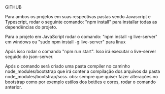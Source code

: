 GITHUB


Para ambos os projetos em suas respectivas pastas sendo Javascript e Typescript, rodar o seguinte comando:
"npm install" para installar todas as dependências do projeto.

Para o projeto em JavaScript rodar o comando: "npm install -g live-server" em windows ou "sudo npm install -g live-server" para linux

Após isso rodar o comando "npm run start". Isso irá executar o live-server seguido do json-server.

Após o comando será criado uma pasta compiler no caminho node_modules/bootstrap que irá conter a compilação dos arquivos da pasta node_modules/bootstrap/scss.
obs: sempre que quiser fazer alterações no bootstrap como por exemplo estilos dos botões e cores, rodar o comando anterior.
